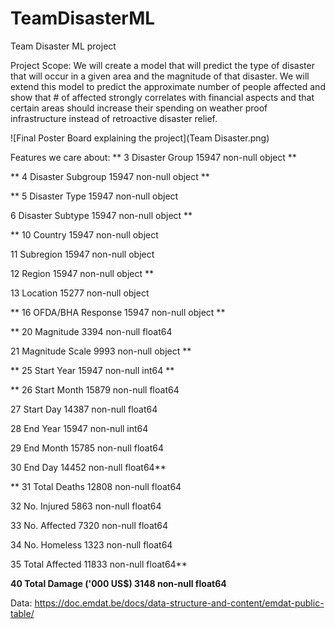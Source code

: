 # TeamDisasterML
Team Disaster ML project


Project Scope:
We will create a model that will predict the type of disaster that will occur in a given area and the magnitude of that disaster. We will extend this model to predict the approximate number of people affected and show that # of affected strongly correlates with financial aspects and that certain areas should increase their spending on weather proof infrastructure instead of retroactive disaster relief.


![Final Poster Board explaining the project](Team Disaster.png)



Features we care about:
** 3   Disaster Group                             15947 non-null  object **

** 4   Disaster Subgroup                          15947 non-null  object **

** 5   Disaster Type                              15947 non-null  object 

 6   Disaster Subtype                           15947 non-null  object **
 
** 10  Country                                    15947 non-null  object 

 11  Subregion                                  15947 non-null  object 
 
 12  Region                                     15947 non-null  object **
 
 13  Location                                   15277 non-null  object 
 
** 16  OFDA/BHA Response                          15947 non-null  object **

** 20  Magnitude                                  3394 non-null   float64

 21  Magnitude Scale                            9993 non-null   object **
 
** 25  Start Year                                 15947 non-null  int64  **

** 26  Start Month                                15879 non-null  float64

 27  Start Day                                  14387 non-null  float64
 
 28  End Year                                   15947 non-null  int64  
 
 29  End Month                                  15785 non-null  float64
 
 30  End Day                                    14452 non-null  float64**
 
** 31  Total Deaths                               12808 non-null  float64

 32  No. Injured                                5863 non-null   float64
 
 33  No. Affected                               7320 non-null   float64
 
 34  No. Homeless                               1323 non-null   float64
 
 35  Total Affected                             11833 non-null  float64**
 
 **40  Total Damage ('000 US$)                    3148 non-null   float64**
 





Data: https://doc.emdat.be/docs/data-structure-and-content/emdat-public-table/



